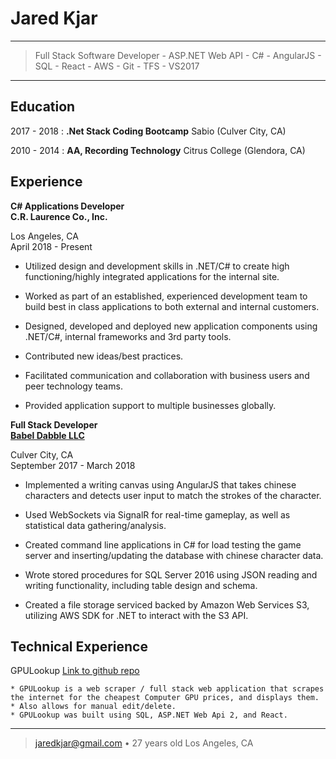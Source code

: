Jared Kjar
============

----

>  Full Stack Software Developer - ASP.NET Web API - C# - AngularJS - SQL - React - AWS - Git - TFS - VS2017  

----

Education
---------

2017 - 2018
:   **.Net Stack Coding Bootcamp**
      Sabio (Culver City, CA)

2010 - 2014
:   **AA, Recording Technology**
      Citrus College (Glendora, CA)


Experience
----------

**C# Applications Developer**  
**C.R. Laurence Co., Inc.**

Los Angeles, CA  
April 2018 - Present

* Utilized design and development skills in .NET/C# to create high functioning/highly integrated applications for the internal site.

* Worked as part of an established, experienced development team to build best in class applications to both external and internal customers.

* Designed, developed and deployed new application components using .NET/C#, internal frameworks and 3rd party tools.

* Contributed new ideas/best practices.

* Facilitated communication and collaboration with business users and peer technology teams.

* Provided application support to multiple businesses globally.

**Full Stack Developer**  
**[Babel Dabble LLC](http://www.babeldabble.com)**


Culver City, CA  
September 2017 - March 2018

* Implemented a writing canvas using AngularJS that takes chinese characters and detects user input to match the strokes of the character.

* Used WebSockets via SignalR for real-time gameplay, as well as statistical data gathering/analysis.

* Created command line applications in C#  for load testing the game server and inserting/updating the database with chinese character data.

* Wrote stored procedures for SQL Server 2016 using JSON reading and writing functionality, including table design and schema.

* Created a file storage serviced backed by Amazon Web Services S3, utilizing AWS SDK for .NET to interact with the S3 API.


Technical Experience
--------------------

GPULookup
[Link to github repo](https://www.github.com/jarekjar/GPULookup)

    * GPULookup is a web scraper / full stack web application that scrapes
    the internet for the cheapest Computer GPU prices, and displays them.
    * Also allows for manual edit/delete.
    * GPULookup was built using SQL, ASP.NET Web Api 2, and React.

----

> <jaredkjar@gmail.com> • 27 years old
> Los Angeles, CA
